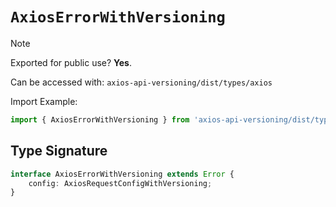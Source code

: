 # `AxiosErrorWithVersioning`

> [!NOTE]
> Exported for public use? **Yes**.
>
> Can be accessed with: `axios-api-versioning/dist/types/axios`
>
> Import Example: 
> ```typescript
> import { AxiosErrorWithVersioning } from 'axios-api-versioning/dist/types/axios';
> ```

## Type Signature

```typescript
interface AxiosErrorWithVersioning extends Error {
    config: AxiosRequestConfigWithVersioning;
}
```